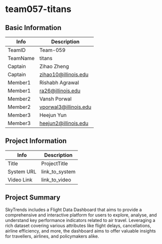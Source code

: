 # team057-titans

## Basic Information

|   Info      |        Description     |
| ----------- | ---------------------- |
| TeamID      |        Team-059        |
| TeamName    |         titans         |
| Captain     |      Zihao Zheng       |
| Captain     |  zihao10@illinois.edu  |
| Member1     |     Rishabh Agrawal    |
| Member1     |  ra26@illinois.edu     |
| Member2     |      Vansh Porwal      |
| Member2     |  vporwal3@illinois.edu |
| Member3     |       Heejun Yun       |
| Member3     | heejun2@illinois.edu   |

## Project Information

|   Info      |        Description     |
| ----------- | ---------------------- |
|  Title      |       ProjectTitle     |
| System URL  |      link_to_system    |
| Video Link  |      link_to_video     |

## Project Summary

SkyTrends includes a Flight Data Dashboard that aims to provide a comprehensive and interactive platform for users to explore, analyse, and understand key performance indicators related to air travel. Leveraging a rich dataset covering various attributes like flight delays, cancellations, airline efficiency, and more, the dashboard aims to offer valuable insights for travellers, airlines, and policymakers alike.
